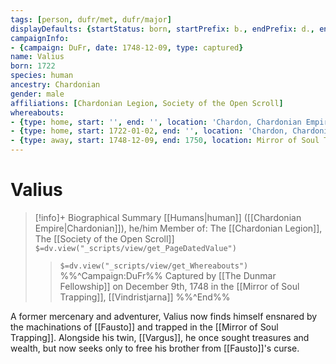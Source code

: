 ```yaml
---
tags: [person, dufr/met, dufr/major]
displayDefaults: {startStatus: born, startPrefix: b., endPrefix: d., endStatus: died}
campaignInfo:
- {campaign: DuFr, date: 1748-12-09, type: captured}
name: Valius
born: 1722
species: human
ancestry: Chardonian
gender: male
affiliations: [Chardonian Legion, Society of the Open Scroll]
whereabouts:
- {type: home, start: '', end: '', location: 'Chardon, Chardonian Empire'}
- {type: home, start: 1722-01-02, end: '', location: 'Chardon, Chardonian Empire'}
- {type: away, start: 1748-12-09, end: 1750, location: Mirror of Soul Trapping}
---
```

# Valius
>[!info]+ Biographical Summary
>[[Humans|human]] ([[Chardonian Empire|Chardonian]]), he/him
> Member of: The [[Chardonian Legion]], The [[Society of the Open Scroll]]
>`$=dv.view("_scripts/view/get_PageDatedValue")`
>> `$=dv.view("_scripts/view/get_Whereabouts")`
>>%%^Campaign:DuFr%% Captured by [[The Dunmar Fellowship]] on December 9th, 1748 in the [[Mirror of Soul Trapping]], [[Vindristjarna]] %%^End%%

A former mercenary and adventurer, Valius now finds himself ensnared by the machinations of [[Fausto]] and trapped in the [[Mirror of Soul Trapping]]. Alongside his twin, [[Vargus]], he once sought treasures and wealth, but now seeks only to free his brother from [[Fausto]]'s curse.
